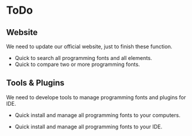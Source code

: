 # ToDo

## Website

We need to update our official website, just to finish these function.

* Quick to search all programming fonts and all elements.
* Quick to compare two or more programming fonts.



## Tools & Plugins

We need to develope tools to manage programming fonts and plugins for IDE.

* Quick install and manage all programming fonts to your computers.

* Quick install and manage all programming fonts to your IDE.

